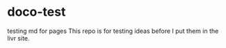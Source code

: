 # doco-test
testing md for pages
This repo is for testing ideas before I put them in the livr site.
